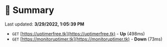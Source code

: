 # 📖 Summary
Last updated: **3/29/2022, 1:05:39 PM**

- `GET` [https://uptimerfree.tk](https://uptimerfree.tk) - **Up** (498ms)
- `GET` [https://monitoruptimer.tk](https://monitoruptimer.tk) - **Down** (73ms)
